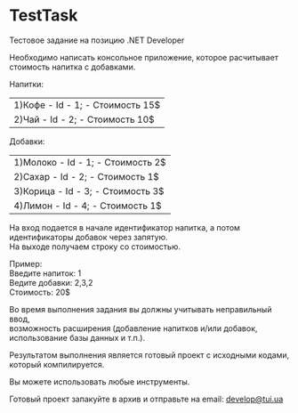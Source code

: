 TestTask
========

Тестовое задание на позицию .NET Developer

Необходимо написать консольное приложение, которое расчитывает стоимость напитка с добавками.

Напитки:
<table>
<tr>
<td>
1)Кофе - Id - 1; - Стоимость 15$
</td>
</tr>
<tr>
<td>
2)Чай - Id - 2; - Стоимость 10$
</td>
</tr>
</table>

Добавки:
<table>
<tr>
<td>
1)Молоко - Id - 1; - Стоимость 2$
</td>
</tr>
<tr>
<td>
2)Сахар - Id - 2; - Стоимость 1$
</td>
</tr>
<tr>
<td>
3)Корица - Id - 3; - Стоимость 3$
</td>
</tr>
<tr>
<td>
4)Лимон - Id - 4; - Стоимость 1$
</td>
</tr>
</table>

На вход подается в начале идентификатор напитка, а потом идентификаторы добавок через запятую. <br/>
На выходе получаем строку со стоимостью.

Пример:<br/>
Введите напиток: 1<br/>
Ведите добавки: 2,3,2<br/>
Стоимость: 20$<br/>

Во время выполнения задания вы должны учитывать неправильный ввод,<br/>
возможность расширения (добавление напитков и/или добавок, использование базы данных и т.п.).
<br/>

Результатом выполнения является готовый проект c исходными кодами, который компилируется. 

Вы можете использовать любые инструменты.

Готовый проект запакуйте в архив и отправьте на email: <a href="mailto:develop@tui.ua">develop@tui.ua</a> 

